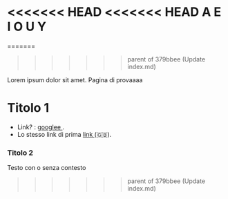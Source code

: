 <<<<<<< HEAD
<<<<<<< HEAD
A E I O U Y
=======
=======
>>>>>>> parent of 379bbee (Update index.md)


Lorem ipsum dolor sit amet.
Pagina di provaaaa

# Titolo 1

* Link? : <a href="https://www.google.com"> googlee </a>.
* Lo stesso link di prima <a href="https://www.google.com"> link </a> (🇬🇧).

### Titolo 2
Testo con o senza contesto
>>>>>>> parent of 379bbee (Update index.md)
